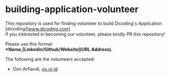 # building-application-volunteer
This repository is used for finding volunteer to build Dicoding's Application
[dicoding][www.dicoding.com]<br>
If you interested in becoming our volunteer, please kindly PR this repository!
<br>

Please use this format:<br>
**\*Name,[Linkedin/Github/Website](URL Address).**

The following are the volunteers accepted:
* Oon Arfiandi, [oo.or.id](https://oo.or.id).
